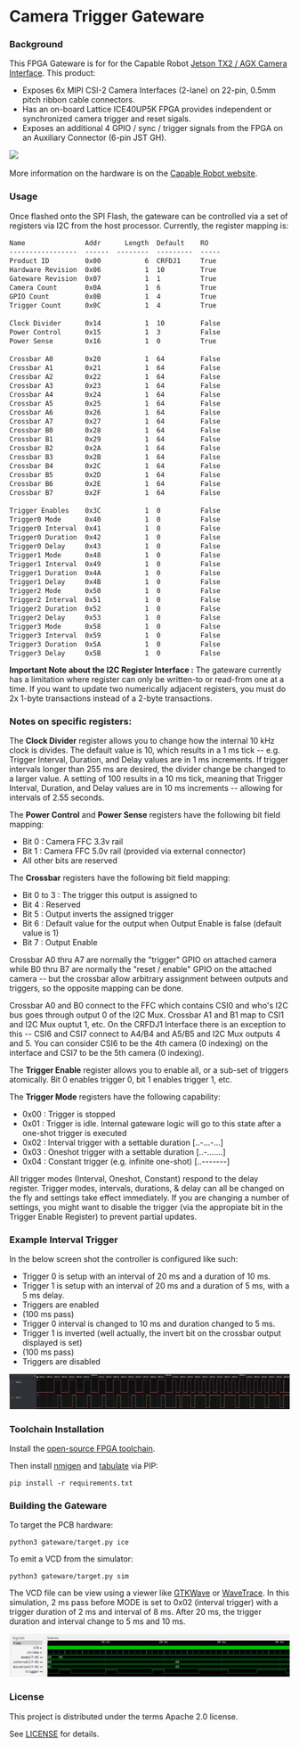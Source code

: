 # Camera Trigger Gateware

### Background

This FPGA Gateware is for for the Capable Robot [Jetson TX2 / AGX Camera Interface](https://capablerobot.com/products/agx-camera-interface/).  This product:

- Exposes 6x MIPI CSI-2 Camera Interfaces (2-lane) on 22-pin, 0.5mm pitch ribbon cable connectors.
- Has an on-board Lattice ICE40UP5K FPGA provides independent or synchronized camera trigger and reset sigals. 
- Exposes an additional 4 GPIO / sync / trigger signals from the FPGA on an Auxiliary Connector (6-pin JST GH).

![](https://capablerobot.imgix.net/images/agx-camera-interface/PCB-top.jpg?fit=fillmax&fill=solid&fill-color=FFFFFF&trim=auto&pad=20&w=800&h=440)

More information on the hardware is on the [Capable Robot website](https://capablerobot.com/products/agx-camera-interface/).

### Usage

Once flashed onto the SPI Flash, the gateware can be controlled via a set of registers via I2C from the host processor.  Currently, the register mapping is:

```
Name               Addr      Length  Default    RO
-----------------  ------  --------  ---------  -----
Product ID         0x00           6  CRFDJ1     True
Hardware Revision  0x06           1  10         True
Gateware Revision  0x07           1  1          True
Camera Count       0x0A           1  6          True
GPIO Count         0x0B           1  4          True
Trigger Count      0x0C           1  4          True

Clock Divider      0x14           1  10         False
Power Control      0x15           1  3          False
Power Sense        0x16           1  0          True

Crossbar A0        0x20           1  64         False
Crossbar A1        0x21           1  64         False
Crossbar A2        0x22           1  64         False
Crossbar A3        0x23           1  64         False
Crossbar A4        0x24           1  64         False
Crossbar A5        0x25           1  64         False
Crossbar A6        0x26           1  64         False
Crossbar A7        0x27           1  64         False
Crossbar B0        0x28           1  64         False
Crossbar B1        0x29           1  64         False
Crossbar B2        0x2A           1  64         False
Crossbar B3        0x2B           1  64         False
Crossbar B4        0x2C           1  64         False
Crossbar B5        0x2D           1  64         False
Crossbar B6        0x2E           1  64         False
Crossbar B7        0x2F           1  64         False

Trigger Enables    0x3C           1  0          False
Trigger0 Mode      0x40           1  0          False
Trigger0 Interval  0x41           1  0          False
Trigger0 Duration  0x42           1  0          False
Trigger0 Delay     0x43           1  0          False
Trigger1 Mode      0x48           1  0          False
Trigger1 Interval  0x49           1  0          False
Trigger1 Duration  0x4A           1  0          False
Trigger1 Delay     0x4B           1  0          False
Trigger2 Mode      0x50           1  0          False
Trigger2 Interval  0x51           1  0          False
Trigger2 Duration  0x52           1  0          False
Trigger2 Delay     0x53           1  0          False
Trigger3 Mode      0x58           1  0          False
Trigger3 Interval  0x59           1  0          False
Trigger3 Duration  0x5A           1  0          False
Trigger3 Delay     0x5B           1  0          False
```

**Important Note about the I2C Register Interface :** The gateware currently has a limitation where register can only be written-to or read-from one at a time.  If you want to update two numerically adjacent registers, you must do 2x 1-byte transactions instead of a 2-byte transactions.

### Notes on specific registers:

The **Clock Divider** register allows you to change how the internal 10 kHz clock is divides.  The default value is 10, which results in a 1 ms tick -- e.g. Trigger Interval, Duration, and Delay values are in 1 ms increments.  If trigger intervals longer than 255 ms are desired, the divider change be changed to a larger value.  A setting of 100 results in a 10 ms tick, meaning that Trigger Interval, Duration, and Delay values are in 10 ms increments -- allowing for intervals of 2.55 seconds.

The **Power Control** and **Power Sense** registers have the following bit field mapping:

* Bit 0 : Camera FFC 3.3v rail
* Bit 1 : Camera FFC 5.0v rail (provided via external connector)
* All other bits are reserved

The **Crossbar** registers have the following bit field mapping:

* Bit 0 to 3 : The trigger this output is assigned to
* Bit 4 : Reserved
* Bit 5 : Output inverts the assigned trigger
* Bit 6 : Default value for the output when Output Enable is false (default value is 1)
* Bit 7 : Output Enable

Crossbar A0 thru A7 are normally the "trigger" GPIO on attached camera while B0 thru B7 are normally the "reset / enable" GPIO on the attached camera -- but the crossbar allow arbitrary assignment between outputs and triggers, so the opposite mapping can be done.

Crossbar A0 and B0 connect to the FFC which contains CSI0 and who's I2C bus goes through output 0 of the I2C Mux.  Crossbar A1 and B1 map to CSI1 and I2C Mux ouptut 1, etc.  On the CRFDJ1 Interface there is an exception to this -- CSI6 and CSI7 connect to A4/B4 and A5/B5 and I2C Mux outputs 4 and 5.  You can consider CSI6 to be the 4th camera (0 indexing) on the interface and CSI7 to be the 5th camera (0 indexing).

The **Trigger Enable** register allows you to enable all, or a sub-set of triggers atomically.  Bit 0 enables trigger 0, bit 1 enables trigger 1, etc.

The **Trigger Mode** registers have the following capability:

* 0x00 : Trigger is stopped
* 0x01 : Trigger is idle.  Internal gateware logic will go to this state after a one-shot trigger is executed
* 0x02 : Interval trigger with a settable duration [..-...-...]
* 0x03 : Oneshot trigger with a settable duration [..-.......]
* 0x04 : Constant trigger (e.g. infinite one-shot) [..-------]

All trigger modes (Interval, Oneshot, Constant) respond to the delay register.  Trigger modes, intervals, durations, & delay can all be changed on the fly and settings take effect immediately.  If you are changing a number of settings, you might want to disable the trigger (via the appropiate bit in the Trigger Enable Register) to prevent partial updates.

### Example Interval Trigger

In the below screen shot the controller is configured like such:

* Trigger 0 is setup with an interval of 20 ms and a duration of 10 ms.
* Trigger 1 is setup with an interval of 20 ms and a duration of 5 ms, with a 5 ms delay.
* Triggers are enabled
* (100 ms pass)
* Trigger 0 interval is changed to 10 ms and duration changed to 5 ms.
* Trigger 1 is inverted (well actually, the invert bit on the crossbar output displayed is set) 
* (100 ms pass)
* Triggers are disabled

![VCD Trace](./images/interval_trigger.png)

### Toolchain Installation

Install the [open-source FPGA toolchain](https://github.com/YosysHQ/fpga-toolchain).  

Then install [nmigen](https://github.com/migen/migen) and [tabulate](https://github.com/astanin/python-tabulate) via PIP:

```
pip install -r requirements.txt
```

### Building the Gateware

To target the PCB hardware:

```
python3 gateware/target.py ice
```

To emit a VCD from the simulator:

```
python3 gateware/target.py sim
```

The VCD file can be view using a viewer like [GTKWave](http://gtkwave.sourceforge.net) or [WaveTrace](https://www.wavetrace.io).  In this simulation, 2 ms pass before MODE is set to 0x02 (interval trigger) with a trigger duration of 2 ms and interval of 8 ms.  After 20 ms, the trigger duration and interval change to 5 ms and 10 ms.

![VCD Trace](./images/vcd.png)

### License

This project is distributed under the terms Apache 2.0 license.

See [LICENSE](LICENSE) for details.